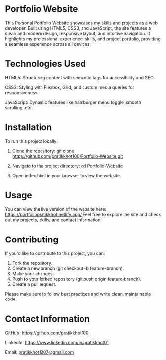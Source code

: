 # Portfolio Website

This Personal Portfolio Website showcases my skills and projects as a web developer. Built using HTML5, CSS3, and JavaScript, the site features a clean and modern design, responsive layout, and intuitive navigation. It highlights my professional experience, skills, and project portfolio, providing a seamless experience across all devices.

# Technologies Used

HTML5: Structuring content with semantic tags for accessibility and SEO.

CSS3: Styling with Flexbox, Grid, and custom media queries for responsiveness.

JavaScript: Dynamic features like hamburger menu toggle, smooth scrolling, etc.

# Installation
To run this project locally:

1. Clone the repository:
git clone https://github.com/pratikkhot100/Portfolio-Website.git

2. Navigate to the project directory:
cd Portfolio-Website

3. Open index.html in your browser to view the website.

# Usage
You can view the live version of the website here: https://portfoliopratikkhot.netlify.app/
Feel free to explore the site and check out my projects, skills, and contact information.

# Contributing
If you'd like to contribute to this project, you can:

1. Fork the repository.
2. Create a new branch (git checkout -b feature-branch).
3. Make your changes.
4. Push to your forked repository (git push origin feature-branch).
5. Create a pull request.

Please make sure to follow best practices and write clean, maintainable code.

# Contact Information

GitHub: https://github.com/pratikkhot100

LinkedIn: https://www.linkedin.com/in/pratikkhot01

Email: pratikkhot1207@gmail.com

